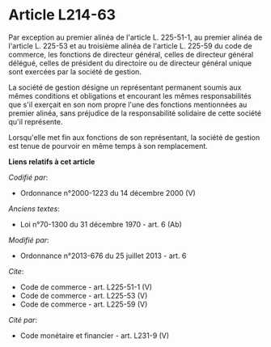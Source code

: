 # Article L214-63

Par exception au premier alinéa de l'article L. 225-51-1, au premier alinéa de l'article L. 225-53 et au troisième alinéa de
l'article L. 225-59 du code de commerce, les fonctions de directeur général, celles de directeur général délégué, celles de
président du directoire ou de directeur général unique sont exercées par la société de gestion. 

La société de gestion désigne un représentant permanent soumis aux mêmes conditions et obligations et encourant les mêmes
responsabilités que s'il exerçait en son nom propre l'une des fonctions mentionnées au premier alinéa, sans préjudice de la
responsabilité solidaire de cette société qu'il représente. 

Lorsqu'elle met fin aux fonctions de son représentant, la société de gestion est tenue de pourvoir en même temps à son
remplacement.

**Liens relatifs à cet article**

_Codifié par_:

  - Ordonnance n°2000-1223 du 14 décembre 2000 (V)

_Anciens textes_:

  - Loi n°70-1300 du 31 décembre 1970 - art. 6 (Ab)

_Modifié par_:

  - Ordonnance n°2013-676 du 25 juillet 2013 - art. 6

_Cite_:

  - Code de commerce - art. L225-51-1 (V)
  - Code de commerce - art. L225-53 (V)
  - Code de commerce - art. L225-59 (V)

_Cité par_:

  - Code monétaire et financier - art. L231-9 (V)
